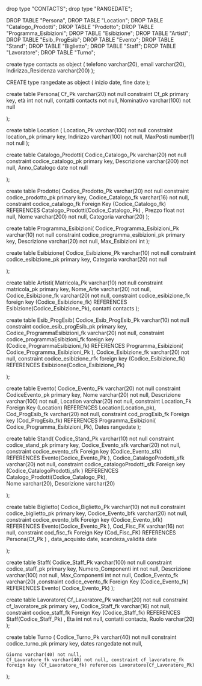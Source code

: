 drop type "CONTACTS";
drop type "RANGEDATE";

DROP TABLE "Persona",
DROP TABLE "Location";
DROP TABLE "Catalogo_Prodotti";
DROP TABLE "Prodotto";
DROP TABLE "Programma_Esibizioni";
DROP TABLE "Esibizione";
DROP TABLE "Artisti";
DROP TABLE "Esib_ProgEsib";
DROP TABLE "Evento";
DROP TABLE "Stand";
DROP TABLE "Biglietto";
DROP TABLE "Staff";
DROP TABLE "Lavoratore";
DROP TABLE "Turno";



create type contacts as object (
    telefono varchar(20),
    email varchar(20),
    Indirizzo_Residenza varchar(200)
);

CREATE type rangedate as object ( 
 	inizio date, 
   	fine date 
);  

create table Persona(
    Cf_Pk varchar(20) not null constraint Cf_pk primary key,
    età int not null,
    contatti contacts not null,
    Nominativo varchar(100) not null
    
);

create table Location ( 
    Location_Pk varchar(100) not null constraint location_pk primary key, 
    Indirizzo varchar(100) not null, 
    MaxPosti number(1) not null 
);

create table Catalogo_Prodotti( 
    Codice_Catalogo_Pk varchar(20) not null constraint codice_catalogo_pk primary key, 
    Descrizione varchar(200) not null, 
    Anno_Catalogo date not null
   
);

create table Prodotto( 
    Codice_Prodotto_Pk varchar(20) not null constraint codice_prodotto_pk primary key, 
    Codice_Catalogo_fk  varchar(16) not null, 
    constraint codice_catalogo_fk Foreign Key (Codice_Catalogo_fk) REFERENCES Catalogo_Prodotti(Codice_Catalogo_Pk) ,
    Prezzo float not null,
    Nome varchar(200) not null, 
	Categoria  varchar(20)
);

create table Programma_Esibizioni( 
    Codice_Programma_Esibizioni_Pk varchar(10) not null constraint codice_programma_esibizioni_pk primary key, 
    Descrizione varchar(20) not null, 
	Max_Esibizioni int
);

create table Esibizione( 
 Codice_Esibizione_Pk varchar(10) not null constraint codice_esibizione_pk primary key, 
    Categoria varchar(20) not null
	
);

create table Artisti( 
 Matricola_Pk varchar(10) not null constraint  matricola_pk primary key, 
    Nome_Arte varchar(20) not null,
    Codice_Esibizione_fk varchar(20) not null,
    constraint  codice_esibizione_fk  foreign key (Codice_Esibizione_fk) REFERENCES Esibizione(Codice_Esibizione_Pk),
	contatti contacts
);

create table Esib_ProgEsib( 
 Codice_Esib_ProgEsib_Pk varchar(10) not null constraint codice_esib_progEsib_pk primary key, 
    Codice_ProgrammaEsibizioni_fk varchar(20) not null,
    constraint  codice_programmaEsibizioni_fk  foreign key (Codice_ProgrammaEsibizioni_fk) REFERENCES Programma_Esibizioni( Codice_Programma_Esibizioni_Pk ),
    Codice_Esibizione_fk varchar(20) not null,
    constraint  codice_esibizione_rfk  foreign key (Codice_Esibizione_fk) REFERENCES Esibizione(Codice_Esibizione_Pk)
	
);

create table Evento(
    Codice_Evento_Pk varchar(20) not null constraint CodiceEvento_pk primary key,
    Nome varchar(20) not null,
    Descrizione varchar(100) not null,
    Location varchar(20) not null, 
    constraint Location_Fk Foreign Key (Location) REFERENCES Location(Location_pk), 
    Cod_ProgEsib_fk varchar(20) not null, 
    constraint cod_progEsib_fk Foreign key (Cod_ProgEsib_fk) REFERENCES Programma_Esibizioni( Codice_Programma_Esibizioni_Pk),
    Dates rangedate
);


create table Stand( 
    Codice_Stand_Pk varchar(10) not null constraint codice_stand_pk primary key, 
    Codice_Evento_sfk varchar(20) not null, 
    constraint codice_evento_sfk Foreign key (Codice_Evento_sfk) REFERENCES Evento(Codice_Evento_Pk ), 
    Codice_CatalogoProdotti_sfk varchar(20) not null, 
    constraint codice_catalogoProdotti_sfk Foreign key (Codice_CatalogoProdotti_sfk ) REFERENCES Catalogo_Prodotti(Codice_Catalogo_Pk),  
    Nome varchar(20),
    Descrizione varchar(20)

);

create table Biglietto( 
    Codice_Biglietto_Pk varchar(10) not null constraint codice_biglietto_pk primary key, 
    Codice_Evento_bfk varchar(20) not null, 
    constraint codice_evento_bfk Foreign key (Codice_Evento_bfk) REFERENCES Evento(Codice_Evento_Pk ), 
    Cod_Fisc_FK varchar(16) not null, 
    constraint cod_fisc_fk Foreign Key (Cod_Fisc_FK) REFERENCES Persona(Cf_Pk ) ,
    data_acquisto date,
    scandeza_validità date

);

create table Staff( 
    Codice_Staff_Pk varchar(100) not null constraint codice_staff_pk primary key, 
    Numero_Componenti int not null,
    Descrizione varchar(100)  not null,
    Max_Componenti int not null,
 Codice_Evento_fk varchar(20) ,constraint codice_evento_fk Foreign Key (Codice_Evento_fk) REFERENCES Evento( Codice_Evento_Pk) 
);

create table Lavoratore( 
    Cf_Lavoratore_Pk varchar(20) not null constraint cf_lavoratore_pk primary key, 
    Codice_Staff_fk  varchar(16) not null, 
    constraint codice_staff_fk Foreign Key (Codice_Staff_fk) REFERENCES Staff(Codice_Staff_Pk) ,
    Eta int not null,
    contatti contacts,
Ruolo  varchar(20)
);

create table Turno (
    Codice_Turno_Pk varchar(40) not null constraint codice_turno_pk primary key,
    dates rangedate not null,
    
    Giorno varchar(40) not null,
    Cf_Lavoratore_fk varchar(40) not null, constraint cf_lavoratore_fk  foreign key (Cf_Lavoratore_fk) references Lavoratore(Cf_Lavoratore_Pk)
);




